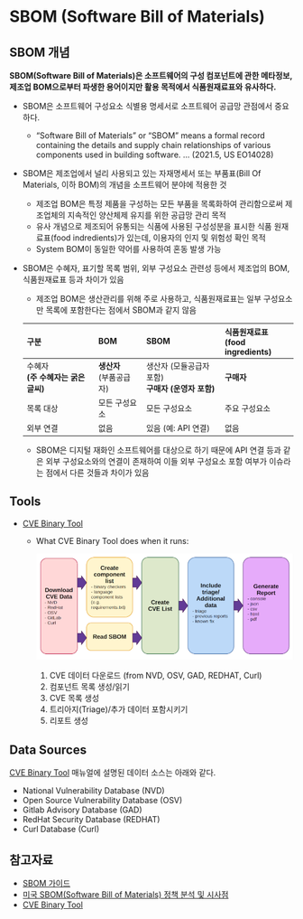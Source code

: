 # SBOM (Software Bill of Materials)

## SBOM 개념

**SBOM(Software Bill of Materials)은 소프트웨어의 구성 컴포넌트에 관한 메타정보, 제조업 BOM으로부터 파생한 용어이지만 활용 목적에서 식품원재료표와 유사하다.**

- SBOM은 소프트웨어 구성요소 식별용 명세서로 소프트웨어 공급망 관점에서 중요하다.
  - “Software Bill of Materials” or “SBOM” means a formal record containing the details and supply chain relationships of various components used in building software. ... (2021.5, US EO14028)

- SBOM은 제조업에서 널리 사용되고 있는 자재명세서 또는 부품표(Bill Of Materials, 이하 BOM)의 개념을 소프트웨어 분야에 적용한 것

    - 제조업 BOM은 특정 제품을 구성하는 모든 부품을 목록화하여 관리함으로써 제조업체의 지속적인 양산체제 유지를 위한 공급망 관리 목적
    - 유사 개념으로 제조되어 유통되는 식품에 사용된 구성성분을 표시한 식품 원재료표(food indredients)가 있는데, 이용자의 인지 및 위험성 확인 목적
    * System BOM이 동일한 약어를 사용하여 혼동 발생 가능

- SBOM은 수혜자, 표기할 목록 범위, 외부 구성요소 관련성 등에서 제조업의 BOM, 식품원재료표 등과 차이가 있음
    - 제조업 BOM은 생산관리를 위해 주로 사용하고, 식품원재료표는 일부 구성요소만 목록에 포함한다는 점에서 SBOM과 같지 않음

    | 구분                                    | BOM                          | SBOM                                                   | 식품원재료표<br />(food ingredients) |
    | --------------------------------------- | ---------------------------- | ------------------------------------------------------ | ------------------------------------ |
    | 수혜자<br />**(주 수혜자는 굵은 글씨)** | **생산자**<br />(부품공급자) | 생산자 (모듈공급자 포함)<br />**구매자 (운영자 포함)** | **구매자**                           |
    | 목록 대상                               | 모든 구성요소                | 모든 구성요소                                          | 주요 구성요소                        |
    | 외부 연결                               | 없음                         | 있음 (예: API 연결)                                    | 없음                                 |

    - SBOM은 디지털 재화인 소프트웨어를 대상으로 하기 때문에 API 연결 등과 같은 외부 구성요소와의 연결이 존재하여 이들 외부 구성요소 포함 여부가 이슈라는 점에서 다른 것들과 차이가 있음

## Tools

- [CVE Binary Tool](https://cve-bin-tool.readthedocs.io/en/latest/index.html)

    - What CVE Binary Tool does when it runs:

      ![CVE Binary Tool 실행](img/image.png)

        1. CVE 데이터 다운로드 (from NVD, OSV, GAD, REDHAT, Curl)
        2. 컴포넌트 목록 생성/읽기
        3. CVE 목록 생성
        4. 트리아지(Triage)/추가 데이터 포함시키기
        5. 리포트 생성

## Data Sources

[CVE Binary Tool](https://cve-bin-tool.readthedocs.io/en/latest/MANUAL.html#data-sources) 매뉴얼에 설명된 데이터 소스는 아래와 같다.

- National Vulnerability Database (NVD)
- Open Source Vulnerability Database (OSV)
- Gitlab Advisory Database (GAD)
- RedHat Security Database (REDHAT)
- Curl Database (Curl)

## 참고자료

- [SBOM 가이드](https://www.globalict.kr/sbom/sbom.do?menuCode=040600)
- [미국 SBOM(Software Bill of Materials) 정책 분석 및 시사점](https://spri.kr/posts/view/23537?code=data_all&study_type=issue_reports)
- [CVE Binary Tool](https://cve-bin-tool.readthedocs.io/en/latest/index.html)